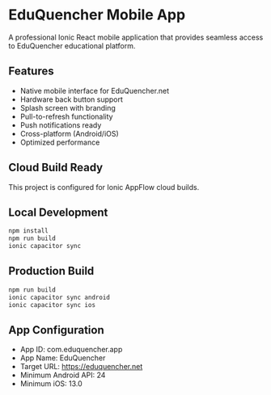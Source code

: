 # EduQuencher Mobile App

A professional Ionic React mobile application that provides seamless access to EduQuencher educational platform.

## Features
- Native mobile interface for EduQuencher.net
- Hardware back button support
- Splash screen with branding
- Pull-to-refresh functionality
- Push notifications ready
- Cross-platform (Android/iOS)
- Optimized performance

## Cloud Build Ready
This project is configured for Ionic AppFlow cloud builds.

## Local Development
```bash
npm install
npm run build
ionic capacitor sync
```

## Production Build
```bash
npm run build
ionic capacitor sync android
ionic capacitor sync ios
```

## App Configuration
- App ID: com.eduquencher.app
- App Name: EduQuencher
- Target URL: https://eduquencher.net
- Minimum Android API: 24
- Minimum iOS: 13.0